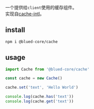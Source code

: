 一个提供给`client`使用的缓存组件。  
实现自[cache-intl](https://www.npmjs.com/package/@blued-core/cache-intl)。  

## install

```bash
npm i @blued-core/cache
```

## usage

```typescript
import Cache from '@blued-core/cache'

const cache = new Cache()

cache.set('text', 'Hello World')

console.log(cache.has('text'))
console.log(cache.get('text'))
```